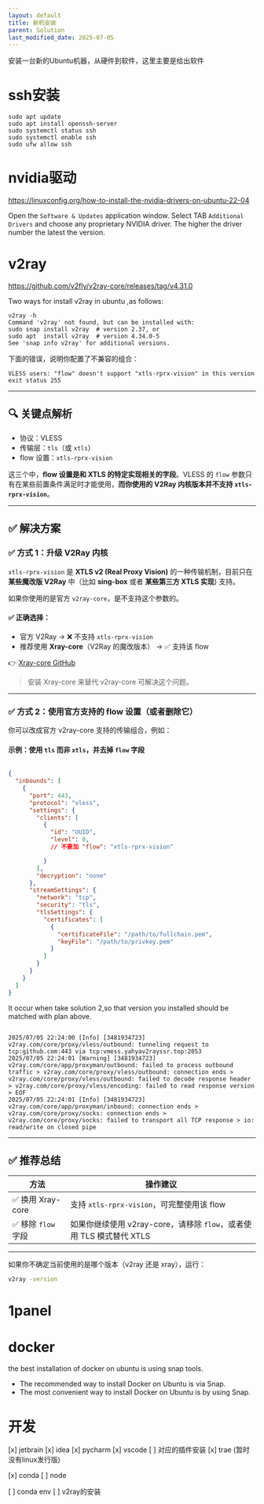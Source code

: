 ```yaml
---
layout: default
title: 新机安装
parent: Solution
last_modified_date: 2025-07-05
---
```


安装一台新的Ubuntu机器，从硬件到软件，这里主要是给出软件

# ssh安装

```text
sudo apt update
sudo apt install openssh-server
sudo systemctl status ssh
sudo systemctl enable ssh
sudo ufw allow ssh
```

# nvidia驱动

https://linuxconfig.org/how-to-install-the-nvidia-drivers-on-ubuntu-22-04

Open the `Software & Updates` application window.
Select TAB `Additional Drivers` and choose any proprietary NVIDIA driver.
The higher the driver number the latest the version.

# v2ray

https://github.com/v2fly/v2ray-core/releases/tag/v4.31.0

Two ways for install v2ray in ubuntu ,as follows:

```text
v2ray -h
Command 'v2ray' not found, but can be installed with:
sudo snap install v2ray  # version 2.37, or
sudo apt  install v2ray  # version 4.34.0-5
See 'snap info v2ray' for additional versions.
```

下面的错误，说明你配置了不兼容的组合：

```
VLESS users: "flow" doesn't support "xtls-rprx-vision" in this version
exit status 255
```

---

## 🔍 关键点解析

* 协议：VLESS
* 传输层：`tls`（或 `xtls`）
* flow 设置：`xtls-rprx-vision`

这三个中，**flow 设置是和 XTLS 的特定实现相关的字段**。VLESS 的 `flow` 参数只有在某些前置条件满足时才能使用，**而你使用的
V2Ray 内核版本并不支持 `xtls-rprx-vision`**。

---

## ✅ 解决方案

### ✅ 方式 1：**升级 V2Ray 内核**

`xtls-rprx-vision` 是 **XTLS v2 (Real Proxy Vision)** 的一种传输机制，目前只在 **某些魔改版 V2Ray** 中（比如 **sing-box**
或者 **某些第三方 XTLS 实现**) 支持。

如果你使用的是官方 `v2ray-core`，是不支持这个参数的。

#### ✅ 正确选择：

* 官方 V2Ray → ❌ 不支持 `xtls-rprx-vision`
* 推荐使用 **Xray-core**（V2Ray 的魔改版本） → ✅ 支持该 flow

👉 [Xray-core GitHub](https://github.com/XTLS/Xray-core)

> 安装 Xray-core 来替代 v2ray-core 可解决这个问题。

---

### ✅ 方式 2：**使用官方支持的 flow 设置（或者删除它）**

你可以改成官方 v2ray-core 支持的传输组合，例如：

#### 示例：使用 `tls` 而非 `xtls`，并去掉 `flow` 字段

```json

{
  "inbounds": [
    {
      "port": 443,
      "protocol": "vless",
      "settings": {
        "clients": [
          {
            "id": "UUID",
            "level": 0,
            // 不要加 "flow": "xtls-rprx-vision"

          }
        ],
        "decryption": "none"
      },
      "streamSettings": {
        "network": "tcp",
        "security": "tls",
        "tlsSettings": {
          "certificates": [
            {
              "certificateFile": "/path/to/fullchain.pem",
              "keyFile": "/path/to/privkey.pem"
            }
          ]
        }
      }
    }
  ]
}
```

It occur when take solution 2,so that version you installed should be matched with plan above.

```text

2025/07/05 22:24:00 [Info] [3481934723] v2ray.com/core/proxy/vless/outbound: tunneling request to tcp:github.com:443 via tcp:vmess.yahyav2rayssr.top:2053
2025/07/05 22:24:01 [Warning] [3481934723] v2ray.com/core/app/proxyman/outbound: failed to process outbound traffic > v2ray.com/core/proxy/vless/outbound: connection ends > v2ray.com/core/proxy/vless/outbound: failed to decode response header > v2ray.com/core/proxy/vless/encoding: failed to read response version > EOF
2025/07/05 22:24:01 [Info] [3481934723] v2ray.com/core/app/proxyman/inbound: connection ends > v2ray.com/core/proxy/socks: connection ends > v2ray.com/core/proxy/socks: failed to transport all TCP response > io: read/write on closed pipe
```

---

## ✅ 推荐总结

| 方法             | 操作建议                                             |
|----------------|--------------------------------------------------|
| ✅ 换用 Xray-core | 支持 `xtls-rprx-vision`，可完整使用该 flow                |
| ✅ 移除 `flow` 字段 | 如果你继续使用 v2ray-core，请移除 `flow`，或者使用 TLS 模式替代 XTLS |

---

如果你不确定当前使用的是哪个版本（v2ray 还是 xray），运行：

```bash
v2ray -version
```

# 1panel

# docker

the best installation of docker on ubuntu is using snap tools. 
- The recommended way to install Docker on Ubuntu is via Snap.
- The most convenient way to install Docker on Ubuntu is by using Snap.


# 开发

[x] jetbrain
[x] idea
[x] pycharm
[x] vscode
[ ] 对应的插件安装
[x] trae (暂时没有linux发行版)

[x] conda
[ ] node

[ ] conda env
[ ] v2ray的安装


 
